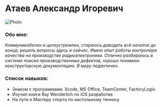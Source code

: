 # Атаев Александр Игоревич

![Photo](img/IMG_9670.JPG)

### **Обо мне:**

*Коммуникабелен и целеустремлен, стараюсь доводить всё начатое до конца, решать вопросы здесь и сейчас.
Имею опыт работы контролёра качества на производстве радиоэлектроники. 
Отлично разбираюсь в системе поиска производственных дефектов, хорошо понимаю конструкторскую документацию. В меру педантичен.*

### **Список навыков:**

* Знаком с программами: Xcode, MS Office, TeamCenter, FactoryLogix.
* Изучил книги Ray Wenderlich по iOS разработке.
* На пути к Мастеру спорта по настольному теннису
